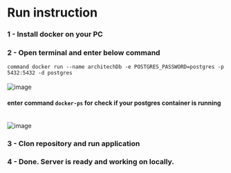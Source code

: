 # Run instruction </br>

### 1 - Install docker on your PC </br>
### 2 - Open terminal and enter below command </br> 
```command docker run --name architechDb -e POSTGRES_PASSWORD=postgres -p 5432:5432 -d postgres``` </br></br>
![image](https://user-images.githubusercontent.com/48771917/166106717-a922a937-2bb9-4357-a5e7-aaa00a26ce75.png) </br>

#### enter command ```docker-ps``` for check if your postgres container is running </br></br>
![image](https://user-images.githubusercontent.com/48771917/166106742-f1d2f245-bf6c-4345-86f8-0144a920aa60.png) </br>

### 3 - Clon repository and run application</br>
### 4 - Done. Server is ready and working on locally. 
